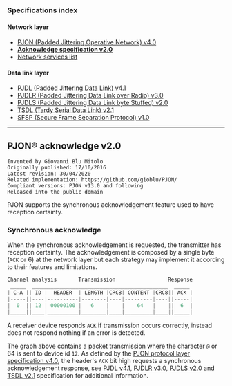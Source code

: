 ### Specifications index

#### Network layer
- [PJON (Padded Jittering Operative Network) v4.0](/specification/PJON-protocol-specification-v4.0.md)
- **[Acknowledge specification v2.0](/specification/PJON-protocol-acknowledge-specification-v2.0.md)**
- [Network services list](/specification/PJON-network-services-list.md)
#### Data link layer
- [PJDL (Padded Jittering Data Link) v4.1](/src/strategies/SoftwareBitBang/specification/PJDL-specification-v4.1.md)
- [PJDLR (Padded Jittering Data Link over Radio) v3.0](/src/strategies/OverSampling/specification/PJDLR-specification-v3.0.md)
- [PJDLS (Padded Jittering Data Link byte Stuffed) v2.0](/src/strategies/AnalogSampling/specification/PJDLS-specification-v2.0.md)
- [TSDL (Tardy Serial Data Link) v2.1](/src/strategies/ThroughSerial/specification/TSDL-specification-v2.1.md)
- [SFSP (Secure Frame Separation Protocol) v1.0](/specification/SFSP-frame-separation-specification-v1.0.md)

---

## PJON® acknowledge v2.0
```
Invented by Giovanni Blu Mitolo
Originally published: 17/10/2016
Latest revision: 30/04/2020
Related implementation: https://github.com/gioblu/PJON/
Compliant versions: PJON v13.0 and following
Released into the public domain
```
PJON supports the synchronous acknowledgement feature used to have reception certainty.

### Synchronous acknowledge
When the synchronous acknowledgement is requested, the transmitter has reception certainty. The acknowledgement is composed by a single byte (`ACK` or 6) at the network layer but each strategy may implement it according to their features and limitations.
```cpp
Channel analysis       Transmission                 Response
 _____  ____________________________________________  _____
| C-A || ID |  HEADER  | LENGTH |CRC8| CONTENT |CRC8|| ACK |
|-----||----|----------|--------|----|---------|----||-----|
|  0  || 12 | 00000100 |   6    |    |    64   |    ||  6  |
|_____||____|__________|________|____|_________|____||_____|
```

A receiver device responds `ACK` if transmission occurs correctly, instead does not respond nothing if an error is detected.

The graph above contains a packet transmission where the character `@` or 64 is sent to device id `12`. As defined by the [PJON protocol layer specification v4.0](/specification/PJON-protocol-specification-v4.0.md), the header's `ACK` bit high requests a synchronous acknowledgement response, see [PJDL v4.1](/src/strategies/SoftwareBitBang/specification/PJDL-specification-v4.1.md), [PJDLR v3.0](/src/strategies/OverSampling/specification/PJDLR-specification-v3.0.md), [PJDLS v2.0](/src/strategies/AnalogSampling/specification/PJDLS-specification-v2.0.md) and [TSDL v2.1](/src/strategies/ThroughSerial/specification/TSDL-specification-v2.1.md) specification for additional information.
